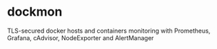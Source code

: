 # dockmon
TLS-secured docker hosts and containers monitoring with Prometheus, Grafana, cAdvisor, NodeExporter and AlertManager
